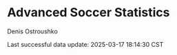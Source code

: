 # Advanced Soccer Statistics
Denis Ostroushko

<!-- gfm -->

Last successful data update: 2025-03-17 18:14:30 CST
